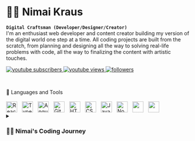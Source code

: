 # 🏄‍♂️ Nimai Kraus
**`Digital Craftsman (Developer/Designer/Creator)`**
<br />
I'm an enthusiast web developer and content creator building my version of the digital world one step at a time. All coding projects are built from the scratch, from planning and designing all the way to solving real-life problems with code, all the way to finalizing the content with artistic touches.
   <p align="left">
      <a href="https://www.youtube.com/c/fknight?sub_confirmation=1">
         <img
            alt="youtube subscribers"
            title="Subscribe to my YouTube channel"
            src="https://custom-icon-badges.demolab.com/youtube/channel/subscribers/UC2WHjPDvbE6O328n17ZGcfg?                                          color=%23E05D44&label=SUBSCRIBE&logo=video&logoColor=white&style=for-the-badge&labelColor=CE4630"
            />
      </a> 
      <a href="https://www.youtube.com/c/fknight">
         <img
            alt="youtube views"
            title="YouTube views"
            src="https://custom-icon-badges.demolab.com/youtube/channel/views/UC2WHjPDvbE6O328n17ZGcfg?color=%23E1AD0E&logo=eye&logoColor=white&style=for-the-   badge&labelColor=C79600"
            />
      </a> 
      <a href="https://github.com/ForrestKnight?tab=followers">
         <img
            alt="followers"
            title="Follow me on Github"
            src="https://custom-icon-badges.demolab.com/github/followers/ForrestKnight?color=236ad3&labelColor=1155ba&style=for-the-badge&logo=person-add&label=Follow&logoColor=white"
            />
      </a>
   </p>
   <br />
   
🧰 Languages and Tools
<br /><br />
<img align="left" alt="React" width="30px" style="padding-right:10px;" src="https://cdn.jsdelivr.net/gh/devicons/devicon/icons/react/react-original.svg" />
<img align="left" alt="TypeScript" width="30px" style="padding-right:10px;" src="https://cdn.jsdelivr.net/gh/devicons/devicon/icons/typescript/typescript-plain.svg" />
<img align="left" alt="Angular" width="30px" style="padding-right:10px;" src="https://cdn.jsdelivr.net/gh/devicons/devicon/icons/angularjs/angularjs-plain.svg" />
<img align="left" alt="Git" width="30px" style="padding-right:10px;" src="https://cdn.jsdelivr.net/gh/devicons/devicon/icons/git/git-original.svg" />
<img align="left" alt="HTML" width="30px" style="padding-right:10px;" src="https://cdn.jsdelivr.net/gh/devicons/devicon/icons/html5/html5-plain.svg" />
<img align="left" alt="CSS" width="30px" style="padding-right:10px;" src="https://cdn.jsdelivr.net/gh/devicons/devicon/icons/css3/css3-plain.svg" />
<img align="left" alt="JavaScript" width="30px" style="padding-right:10px;" src="https://cdn.jsdelivr.net/gh/devicons/devicon/icons/javascript/javascript-plain.svg" />
<img align="left" alt="NodeJS" width="30px" style="padding-right:10px;" src="https://cdn.jsdelivr.net/gh/devicons/devicon/icons/nodejs/nodejs-original.svg" />
<img align="left" alt="GitHub" width="30px" style="padding-right:10px; color: white;" src="https://cdn.jsdelivr.net/gh/devicons/devicon/icons/github/github-original.svg" />
<img align="left" alt="Bash" width="30px" style="padding-right:10px; color: white;" src="https://cdn.jsdelivr.net/gh/devicons/devicon/icons/bash/bash-original.svg" />
<br />

<details>
 <summary><h3>👨‍💻 Nimai's Coding Journey</h3></summary>
   I started my coding journey as a naive computer science student with a passion to learn everything I could about this programming world - code, unix, linux, theory. And all the while, teaching myself iOS development with a dream to build my own app, but that soon got overshadowed by my desire to excel in Java. A desire that landed me a full-stack software engineering job upon graduation. However, I had another desire I had been pursuing throughout this time - YouTube content creation. I eventually ended up quitting my software engineering job to pursue YouTube full-time, and that has been my focus ever since. But there's something that's always bothered me about my journey - abandoning my dream of building my own app to pursue the safe route, a job. Now I've already taken the leap away from that safety net into this uncomfortable, unexplored world that it being a creator. And it worked out, but again, it became comfortable. It's easier to create a video than go out on a ledge and build my own product. I do have to eat, at the end of the day, but I think it's time. It's time to get uncomfortable again. I have a burning desire to get back on the horse, and fulfill that dream younger me had of building my own app, my own product. And in order to do that, I'll be implmementing a few measures to streamline my YouTube content to focus more time on fulfilling that dream - a dream that I'll be ready to tackle in 2023 due to the measure I'm putting in place now until the end of 2022. Don't wait up, because I'm coming.
</details>

[website]: https://fkcodes.com
[youtube]: https://youtube.com/fknight

